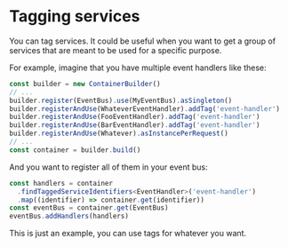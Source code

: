 # Tagging services

You can tag services. It could be useful when you want to get a group of services
that are meant to be used for a specific purpose.

For example, imagine that you have multiple event handlers like these:

```ts
const builder = new ContainerBuilder()
// ...
builder.register(EventBus).use(MyEventBus).asSingleton()
builder.registerAndUse(WhateverEventHandler).addTag('event-handler')
builder.registerAndUse(FooEventHandler).addTag('event-handler')
builder.registerAndUse(BarEventHandler).addTag('event-handler')
builder.registerAndUse(Whatever).asInstancePerRequest()
// ...
const container = builder.build()
```

And you want to register all of them in your event bus:

```ts
const handlers = container
  .findTaggedServiceIdentifiers<EventHandler>('event-handler')
  .map((identifier) => container.get(identifier))
const eventBus = container.get(EventBus)
eventBus.addHandlers(handlers)
```

This is just an example, you can use tags for whatever you want.
